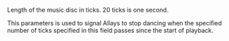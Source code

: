 Length of the music disc in ticks. 20 ticks is one second.

This parameters is used to signal Allays to stop dancing when the specified number of ticks 
specified in this field passes since the start of playback.
